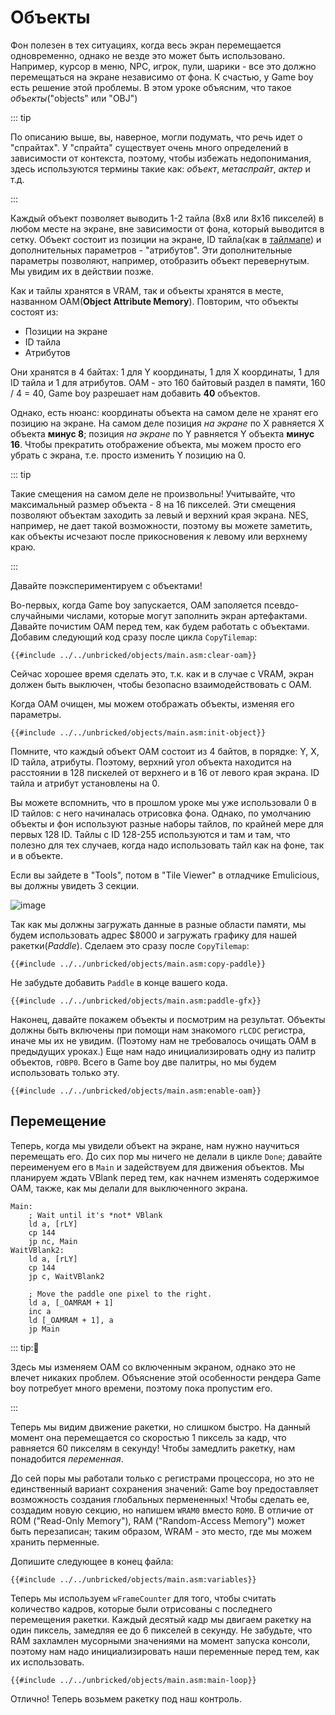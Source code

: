 # Объекты

Фон полезен в тех ситуациях, когда весь экран перемещается одновременно, однако не везде это может быть использовано.
Например, курсор в меню, NPC, игрок, пули, шарики - все это должно перемещаться на экране независимо от фона.
К счастью, у Game boy есть решение этой проблемы.
В этом уроке объясним, что такое *объекты*("objects" или "OBJ")

::: tip

По описанию выше, вы, наверное, могли подумать, что речь идет о "спрайтах".
У "спрайта" существует очень много определений в зависимости от контекста, поэтому, чтобы избежать недопонимания, здесь используются термины такие как: *объект*, *метаспрайт*, *актер* и т.д.

:::

Каждый объект позволяет выводить 1-2 тайла (8x8 или 8x16 пикселей) в любом месте на экране, вне зависимости от фона, который выводится в сетку.
Объект состоит из позиции на экране, ID тайла(как в [тайлмапе](../part1/tilemap.md)) и дополнительных параметров - "атрибутов".
Эти дополнительные параметры позволяют, например, отобразить объект перевернутым.
Мы увидим их в действии позже.

Как и тайлы хранятся в VRAM, так и объекты хранятся в месте, названном OAM(**Object Attribute Memory**).
Повторим, что объекты состоят из:
- Позиции на экране
- ID тайла
- Атрибутов

Они хранятся в 4 байтах: 1 для Y координаты, 1 для X координаты, 1 для ID тайла и 1 для атрибутов.
OAM - это 160 байтовый раздел в памяти,  160 / 4 = 40, Game boy разрешает нам добавить **40** объектов.

Однако, есть нюанс: координаты объекта на самом деле не хранят его позицию на экране.
На самом деле позиция *на экране* по X равняется X объекта **минус 8**; позиция *на экране* по Y равняется Y объекта **минус 16**.
Чтобы прекратить отображение объекта, мы можем просто его убрать с экрана, т.е. просто изменить Y позицию на 0.

::: tip

Такие смещения на самом деле не произвольны!
Учитывайте, что максимальный размер объекта - 8 на 16 пикселей.
Эти смещения позволяют объектам заходить за левый и верхний края экрана.
NES, например, не дает такой возможности, поэтому вы можете заметить, как объекты исчезают после прикосновения к левому или верхнему краю.

:::

Давайте поэкспериментируем с объектами!

Во-первых, когда Game boy запускается, OAM заполяется псевдо-случайными числами, которые могут заполнить экран артефактами.
Давайте почистим OAM перед тем, как будем работать с объектами.
Добавим следующий код сразу после цикла `CopyTilemap`:

```rgbasm
{{#include ../../unbricked/objects/main.asm:clear-oam}}
```

Сейчас хорошее время сделать это, т.к. как и в случае с VRAM, экран должен быть выключен, чтобы безопасно взаимодействовать с OAM.

Когда OAM очищен, мы можем отображать объекты, изменяя его параметры.

```rgbasm,linenos,start={{#line_no_of "" ../../unbricked/objects/main.asm:init-object}}
{{#include ../../unbricked/objects/main.asm:init-object}}
```

Помните, что каждый объект OAM состоит из 4 байтов, в порядке: Y, X, ID тайла, атрибуты.
Поэтому, верхний угол объекта находится на расстоянии в 128 пискелей от верхнего и в 16 от левого края экрана.
ID тайла и атрибут установлены на 0.

Вы можете вспомнить, что в прошлом уроке мы уже использовали 0 в ID тайлов: с него начиналась отрисовка фона.
Однако, по умолчанию объекты и фон используют разные наборы тайлов, по крайней мере для первых 128 ID.
Тайлы c ID 128-255 используются и там и там, что полезно для тех случаев, когда надо использовать тайл как на фоне, так и в объекте.

Если вы зайдете в "Tools", потом в "Tile Viewer" в отладчике Emulicious, вы должны увидеть 3 секции.

![image](../assets/img/vram_viewer.png)

Так как мы должны загружать данные в разные области памяти, мы будем использовать адрес $8000 и загружать графику для нашей ракетки(*Paddle*).
Сделаем это сразу после `CopyTilemap`:

```rgbasm,linenos,start={{#line_no_of "" ../../unbricked/objects/main.asm:copy-paddle}}
{{#include ../../unbricked/objects/main.asm:copy-paddle}}
```

Не забудьте добавить `Paddle` в конце вашего кода.

```rgbasm
{{#include ../../unbricked/objects/main.asm:paddle-gfx}}
```

Наконец, давайте покажем объекты и посмотрим на результат.
Объекты должны быть включены при помощи нам знакомого `rLCDC` регистра, иначе мы их не увидим.
(Поэтому нам не требовалось очищать OAM в предыдущих уроках.)
Еще нам надо инициализировать одну из палитр объектов, `rOBP0`.
Всего в Game boy две палитры, но мы будем использовать только эту.

```rgbasm,linenos,start={{#line_no_of "" ../../unbricked/objects/main.asm:enable-oam}}
{{#include ../../unbricked/objects/main.asm:enable-oam}}
```

## Перемещение

Теперь, когда мы увидели объект на экране, нам нужно научиться перемещать его.
До сих пор мы ничего не делали в цикле `Done`; давайте переименуем его в `Main` и задействуем для движения объектов.
Мы планируем ждать VBlank перед тем, как начнем изменять содержимое OAM, также, как мы делали для выключенного экрана.

```rgbasm,linenos,start={{#line_no_of "^Main:" ../../unbricked/objects/main.asm}}
Main:
    ; Wait until it's *not* VBlank
    ld a, [rLY]
    cp 144
    jp nc, Main
WaitVBlank2:
	ld a, [rLY]
	cp 144
	jp c, WaitVBlank2

	; Move the paddle one pixel to the right.
	ld a, [_OAMRAM + 1]
	inc a
	ld [_OAMRAM + 1], a
	jp Main
```

::: tip:🤨

Здесь мы изменяем OAM со включенным экраном, однако это не влечет никаких проблем.
Объяснение этой особенности рендера Game boy потребует много времени, поэтому пока пропустим его.

:::

Теперь мы видим движение ракетки, но слишком быстро.
На данный момент она перемещается со скоростью 1 пиксель за кадр, что равняется 60 пикселям в секунду!
Чтобы замедлить ракетку, нам понадобится *переменная*.

До сей поры мы работали только с регистрами процессора, но это не единственный вариант сохранения значений: Game boy предоставляет возможность создания глобальных пермененных!
Чтобы сделать ее, создадим новую секцию, но напишем `WRAM0` вместо `ROM0`.
В отличие от ROM ("Read-Only Memory"), RAM ("Random-Access Memory") может быть перезаписан; таким образом, WRAM - это место, где мы можем хранить перменные.

Допишите следующее в конец файла:

```rgbasm,linenos,start={{#line_no_of "" ../../unbricked/objects/main.asm:variables}}
{{#include ../../unbricked/objects/main.asm:variables}}
```

Теперь мы используем `wFrameCounter` для того, чтобы считать количество кадров, которые были отрисованы с последнего перемещения ракетки.
Каждый десятый кадр мы двигаем ракетку на один пиксель, замедляя ее до 6 пикселей в секунду.
Не забудьте, что RAM захламлен мусорными значениями на момент запуска консоли, поэтому нам надо инициализировать наши переменные перед тем, как их использовать.

```rgbasm,linenos,start={{#line_no_of "" ../../unbricked/objects/main.asm:main-loop}}
{{#include ../../unbricked/objects/main.asm:main-loop}}
```

Отлично!
Теперь возьмем ракетку под наш контроль.
